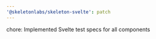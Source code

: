 ```yaml
---
'@skeletonlabs/skeleton-svelte': patch
---
```


chore: Implemented Svelte test specs for all components
